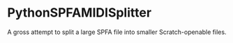 # PythonSPFAMIDISplitter
 A gross attempt to split a large SPFA file into smaller Scratch-openable files.
